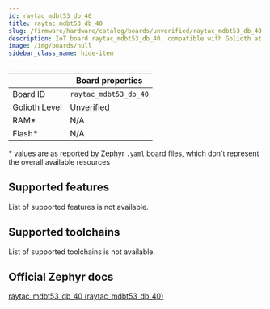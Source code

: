```yaml
---
id: raytac_mdbt53_db_40
title: raytac_mdbt53_db_40
slug: /firmware/hardware/catalog/boards/unverified/raytac_mdbt53_db_40
description: IoT board raytac_mdbt53_db_40, compatible with Golioth at unverified level.
image: /img/boards/null
sidebar_class_name: hide-item
---
```


[//]: # (This is an auto-generated file, do not edit! Changes to it will be lost upon re-generation)



|                | Board properties     |
| -------------  | -------------------- |
| Board ID       | `raytac_mdbt53_db_40` |
| Golioth Level  | [Unverified](/firmware/hardware#unverified-boards) |
| RAM*           | N/A |
| Flash*         | N/A |

\* values are as reported by Zephyr `.yaml` board files, which don't represent the overall available resources



## Supported features

List of supported features is not available.

## Supported toolchains

List of supported toolchains is not available.

## Official Zephyr docs

[raytac_mdbt53_db_40 (raytac_mdbt53_db_40)](https://docs.zephyrproject.org/latest/boards/raytac/mdbt53_db_40/doc/index.html)
